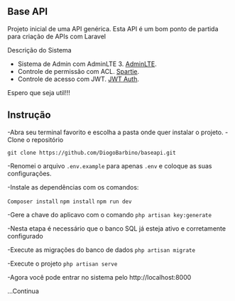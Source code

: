 ## Base API

Projeto inicial de uma API genérica.
Esta API é um bom ponto de partida para criação de APIs com Laravel

Descrição do Sistema
- Sistema de Admin com AdminLTE 3. [AdminLTE](https://github.com/jeroennoten/Laravel-AdminLTE).
- Controle de permissão com ACL. [Spartie](https://docs.spatie.be/laravel-permission/v3/introduction/).
- Controle de acesso com JWT. [JWT Auth](https://jwt-auth.readthedocs.io/en/develop/).

Espero que seja util!!!

## Instrução

-Abra seu terminal favorito e escolha a pasta onde quer instalar o projeto. 
-Clone o repositório

```git clone https://github.com/DiogoBarbino/baseapi.git```

-Renomei o arquivo `.env.example` para apenas `.env` e coloque as suas configurações.

-Instale as dependências com os comandos:

```Composer install```
```npm install```
```npm run dev```

-Gere a chave do aplicavo com o comando ```php artisan key:generate```

-Nesta etapa é necessário que o banco SQL já esteja ativo e corretamente configurado

-Execute as migrações do banco de dados ```php artisan migrate```

-Execute o projeto ```php artisan serve```

-Agora você pode entrar no sistema pelo http://localhost:8000


...Continua
